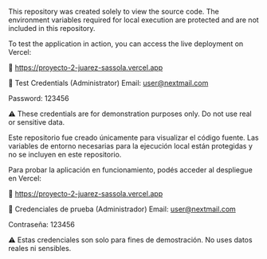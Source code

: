 This repository was created solely to view the source code. The environment variables required for local execution are protected and are not included in this repository.

To test the application in action, you can access the live deployment on Vercel:

🔗 https://proyecto-2-juarez-sassola.vercel.app

🧪 Test Credentials (Administrator)
Email: user@nextmail.com

Password: 123456

⚠️ These credentials are for demonstration purposes only. Do not use real or sensitive data.

Este repositorio fue creado únicamente para visualizar el código fuente. Las variables de entorno necesarias para la ejecución local están protegidas y no se incluyen en este repositorio.

Para probar la aplicación en funcionamiento, podés acceder al despliegue en Vercel:

🔗 https://proyecto-2-juarez-sassola.vercel.app

🧪 Credenciales de prueba (Administrador)
Email: user@nextmail.com

Contraseña: 123456

⚠️ Estas credenciales son solo para fines de demostración. No uses datos reales ni sensibles.
